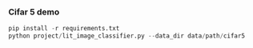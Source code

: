 ### Cifar 5 demo

```python
pip install -r requirements.txt
python project/lit_image_classifier.py --data_dir data/path/cifar5
```
